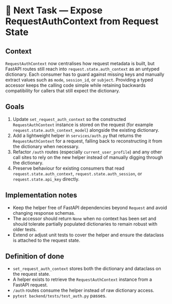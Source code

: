 # 🔄 Next Task — Expose RequestAuthContext from Request State

## Context
`RequestAuthContext` now centralises how request metadata is built, but FastAPI routes still reach into `request.state.auth_context` as an untyped dictionary. Each consumer has to guard against missing keys and manually extract values such as `mode`, `session_id`, or `subject`. Providing a typed accessor keeps the calling code simple while retaining backwards compatibility for callers that still expect the dictionary.

## Goals
1. Update `set_request_auth_context` so the constructed `RequestAuthContext` instance is stored on the request (for example `request.state.auth_context_model`) alongside the existing dictionary.
2. Add a lightweight helper in `services/auth.py` that returns the `RequestAuthContext` for a request, falling back to reconstructing it from the dictionary when necessary.
3. Refactor `/auth` routes (especially `current_user_profile`) and any other call sites to rely on the new helper instead of manually digging through the dictionary.
4. Preserve behaviour for existing consumers that read `request.state.auth_context`, `request.state.auth_session`, or `request.state.api_key` directly.

## Implementation notes
- Keep the helper free of FastAPI dependencies beyond `Request` and avoid changing response schemas.
- The accessor should return `None` when no context has been set and should tolerate partially populated dictionaries to remain robust with older tests.
- Extend or adjust unit tests to cover the helper and ensure the dataclass is attached to the request state.

## Definition of done
- `set_request_auth_context` stores both the dictionary and dataclass on the request state.
- A helper exists to retrieve the `RequestAuthContext` instance from a FastAPI request.
- `/auth` routes consume the helper instead of raw dictionary access.
- `pytest backend/tests/test_auth.py` passes.
